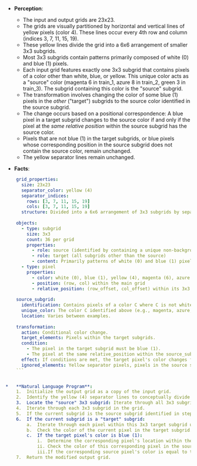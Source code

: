 *   **Perception**:
    *   The input and output grids are 23x23.
    *   The grids are visually partitioned by horizontal and vertical lines of yellow pixels (color 4). These lines occur every 4th row and column (indices 3, 7, 11, 15, 19).
    *   These yellow lines divide the grid into a 6x6 arrangement of smaller 3x3 subgrids.
    *   Most 3x3 subgrids contain patterns primarily composed of white (0) and blue (1) pixels.
    *   Each input grid features exactly one 3x3 subgrid that contains pixels of a color other than white, blue, or yellow. This unique color acts as a "source" color (magenta 6 in train\_1, azure 8 in train\_2, green 3 in train\_3). The subgrid containing this color is the "source" subgrid.
    *   The transformation involves changing the color of some blue (1) pixels in the *other* ("target") subgrids to the source color identified in the source subgrid.
    *   The change occurs based on a positional correspondence: A blue pixel in a target subgrid changes to the source color if and only if the pixel at the *same relative position* within the source subgrid has the source color.
    *   Pixels that are not blue (1) in the target subgrids, or blue pixels whose corresponding position in the source subgrid does not contain the source color, remain unchanged.
    *   The yellow separator lines remain unchanged.

*   **Facts**:
    
```yaml
    grid_properties:
      size: 23x23
      separator_color: yellow (4)
      separator_indices:
        rows: [3, 7, 11, 15, 19]
        cols: [3, 7, 11, 15, 19]
      structure: Divided into a 6x6 arrangement of 3x3 subgrids by separators.
    
    objects:
      - type: subgrid
        size: 3x3
        count: 36 per grid
        properties:
          - role: source (identified by containing a unique non-background, non-separator color)
          - role: target (all subgrids other than the source)
          - content: Primarily patterns of white (0) and blue (1) pixels.
      - type: pixel
        properties:
          - color: white (0), blue (1), yellow (4), magenta (6), azure (8), green (3)
          - position: (row, col) within the main grid
          - relative_position: (row_offset, col_offset) within its 3x3 subgrid (offsets 0, 1, 2)
    
    source_subgrid:
      identification: Contains pixels of a color C where C is not white (0), blue (1), or yellow (4).
      unique_color: The color C identified above (e.g., magenta, azure, green). Let's call this 'source_color'.
      location: Varies between examples.
    
    transformation:
      action: Conditional color change.
      target_elements: Pixels within the target subgrids.
      condition:
        - The pixel in the target subgrid must be blue (1).
        - The pixel at the same relative_position within the source_subgrid must have the 'source_color'.
      effect: If conditions are met, the target pixel's color changes from blue (1) to the 'source_color'. Otherwise, the pixel's color remains unchanged.
      ignored_elements: Yellow separator pixels, pixels in the source subgrid, pixels in target subgrids that are not blue (1).
    ```


*   **Natural Language Program**:
    1.  Initialize the output grid as a copy of the input grid.
    2.  Identify the yellow (4) separator lines to conceptually divide the grid into 3x3 subgrids.
    3.  Locate the "source" 3x3 subgrid: Iterate through all 3x3 subgrids and find the one that contains at least one pixel whose color is *not* white (0), blue (1), or yellow (4). Record the unique color found as the `source_color` and the coordinates of this source subgrid.
    4.  Iterate through each 3x3 subgrid in the grid.
    5.  If the current subgrid is the source subgrid identified in step 3, skip it.
    6.  If the current subgrid is a "target" subgrid:
        a.  Iterate through each pixel within this 3x3 target subgrid using relative coordinates (row\_offset, col\_offset) ranging from (0,0) to (2,2).
        b.  Check the color of the current pixel in the target subgrid.
        c.  If the target pixel's color is blue (1):
            i.  Determine the corresponding pixel's location within the source subgrid using the same relative coordinates (row\_offset, col\_offset).
            ii. Check the color of this corresponding pixel in the source subgrid.
            iii.If the corresponding source pixel's color is equal to the `source_color`, change the color of the current pixel in the *output* grid (at the target subgrid location) to the `source_color`.
    7.  Return the modified output grid.